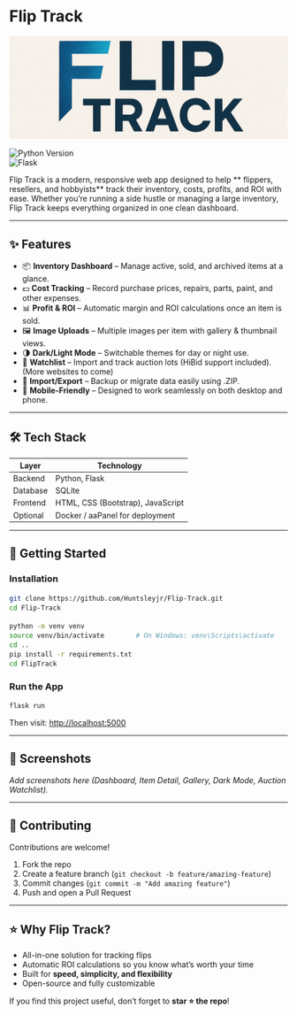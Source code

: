 # Flip Track  

![Logo](FlipTrack/public/banner.png)

![Python Version](https://img.shields.io/badge/python-3.x-blue)  
![Flask](https://img.shields.io/badge/flask-web--framework-lightgrey)  

Flip Track is a modern, responsive web app designed to help ** flippers, resellers, and hobbyists** track their inventory, costs, profits, and ROI with ease. Whether you’re running a side hustle or managing a large inventory, Flip Track keeps everything organized in one clean dashboard.  

---

## ✨ Features  

- 📦 **Inventory Dashboard** – Manage active, sold, and archived items at a glance.  
- 💵 **Cost Tracking** – Record purchase prices, repairs, parts, paint, and other expenses.  
- 📊 **Profit & ROI** – Automatic margin and ROI calculations once an item is sold.  
- 🖼 **Image Uploads** – Multiple images per item with gallery & thumbnail views.  
- 🌗 **Dark/Light Mode** – Switchable themes for day or night use.  
- 🔎 **Watchlist** – Import and track auction lots (HiBid support included). (More websites to come) 
- 🔄 **Import/Export** – Backup or migrate data easily using .ZIP.  
- 📱 **Mobile-Friendly** – Designed to work seamlessly on both desktop and phone.  

---

## 🛠 Tech Stack  

| Layer       | Technology |
|-------------|------------|
| Backend     | Python, Flask |
| Database    | SQLite |
| Frontend    | HTML, CSS (Bootstrap), JavaScript |
| Optional    | Docker / aaPanel for deployment |

---

## 🚀 Getting Started  

### Installation  

```bash
git clone https://github.com/Huntsleyjr/Flip-Track.git
cd Flip-Track

python -m venv venv
source venv/bin/activate        # On Windows: venv\Scripts\activate
cd ..
pip install -r requirements.txt
cd FlipTrack
```

### Run the App  

```bash
flask run
```

Then visit: [http://localhost:5000](http://localhost:5000)  

---

## 📸 Screenshots  

_Add screenshots here (Dashboard, Item Detail, Gallery, Dark Mode, Auction Watchlist)._  

---

## 🤝 Contributing  

Contributions are welcome!  

1. Fork the repo  
2. Create a feature branch (`git checkout -b feature/amazing-feature`)  
3. Commit changes (`git commit -m "Add amazing feature"`)  
4. Push and open a Pull Request  
 

---

## ⭐ Why Flip Track?  

- All-in-one solution for tracking flips  
- Automatic ROI calculations so you know what’s worth your time  
- Built for **speed, simplicity, and flexibility**  
- Open-source and fully customizable  

If you find this project useful, don’t forget to **star ⭐ the repo**!
